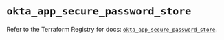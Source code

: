 # `okta_app_secure_password_store`

Refer to the Terraform Registry for docs: [`okta_app_secure_password_store`](https://registry.terraform.io/providers/okta/okta/4.6.3/docs/resources/app_secure_password_store).
